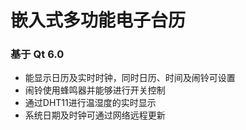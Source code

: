 # 嵌入式多功能电子台历

### 基于 Qt 6.0

- 能显示日历及实时时钟，同时日历、时间及闹铃可设置
- 闹铃使用蜂鸣器并能够进行开关控制
- 通过DHT11进行温湿度的实时显示
- 系统日期及时钟可通过网络远程更新
